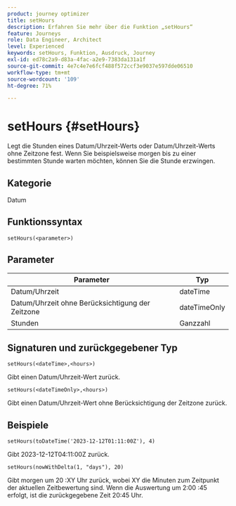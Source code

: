 ```yaml
---
product: journey optimizer
title: setHours
description: Erfahren Sie mehr über die Funktion „setHours“
feature: Journeys
role: Data Engineer, Architect
level: Experienced
keywords: setHours, Funktion, Ausdruck, Journey
exl-id: ed78c2a9-d83a-4fac-a2e9-7383da131a1f
source-git-commit: 4e7c4e7e6fcf488f572ccf3e9037e597dde06510
workflow-type: tm+mt
source-wordcount: '109'
ht-degree: 71%

---
```


# setHours {#setHours}

Legt die Stunden eines Datum/Uhrzeit-Werts oder Datum/Uhrzeit-Werts ohne Zeitzone fest. Wenn Sie beispielsweise morgen bis zu einer bestimmten Stunde warten möchten, können Sie die Stunde erzwingen.

## Kategorie

Datum

## Funktionssyntax

`setHours(<parameter>)`

## Parameter

| Parameter | Typ |
|--- |--- |
| Datum/Uhrzeit | dateTime |
| Datum/Uhrzeit ohne Berücksichtigung der Zeitzone | dateTimeOnly |
| Stunden | Ganzzahl |

## Signaturen und zurückgegebener Typ

`setHours(<dateTime>,<hours>)`

Gibt einen Datum/Uhrzeit-Wert zurück.

`setHours(<dateTimeOnly>,<hours>)`

Gibt einen Datum/Uhrzeit-Wert ohne Berücksichtigung der Zeitzone zurück.

## Beispiele

`setHours(toDateTime('2023-12-12T01:11:00Z'), 4)`

Gibt 2023-12-12T04:11:00Z zurück.

`setHours(nowWithDelta(1, "days"), 20)`

Gibt morgen um 20 :XY Uhr zurück, wobei XY die Minuten zum Zeitpunkt der aktuellen Zeitbewertung sind. Wenn die Auswertung um 2:00 :45 erfolgt, ist die zurückgegebene Zeit 20:45 Uhr.
